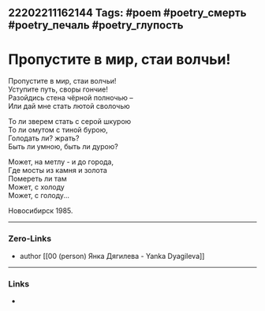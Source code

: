 22202211162144
Tags: #poem #poetry_смерть #poetry_печаль #poetry_глупость
---
# Пропустите в мир, стаи волчьи!  

Пропустите в мир, стаи волчьи!  
Уступите путь, своры гончие!  
Разойдись стена чёрной полночью –  
Или дай мне стать лютой сволочью

То ли зверем стать с серой шкурою  
То ли омутом с тиной бурою,  
Голодать ли? жрать?  
Быть ли умною, быть ли дурою?

Может, на метлу - и до города,  
Где мосты из камня и золота  
Помереть ли там  
Может, с холоду  
Может, с голоду...

Новосибирск 1985.

---
### Zero-Links
- author [[00 (person) Янка Дягилева - Yanka Dyagileva]]
---
### Links
- 